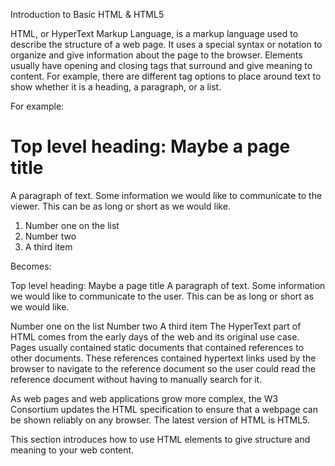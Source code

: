 Introduction to Basic HTML & HTML5

HTML, or HyperText Markup Language, is a markup language used to describe the structure of a web page. It uses a special syntax or notation to organize and give information about the page to the browser. Elements usually have opening and closing tags that surround and give meaning to content. For example, there are different tag options to place around text to show whether it is a heading, a paragraph, or a list.

For example:

<h1>Top level heading: Maybe a page title</h1>

<p>A paragraph of text. Some information we would like to communicate to the viewer. This can be as long or short as we would like.</p>

<ol>
  <li>Number one on the list</li>
  <li>Number two</li>
  <li>A third item</li>
</ol>
Becomes:

Top level heading: Maybe a page title
A paragraph of text. Some information we would like to communicate to the user. This can be as long or short as we would like.

Number one on the list
Number two
A third item
The HyperText part of HTML comes from the early days of the web and its original use case. Pages usually contained static documents that contained references to other documents. These references contained hypertext links used by the browser to navigate to the reference document so the user could read the reference document without having to manually search for it.

As web pages and web applications grow more complex, the W3 Consortium updates the HTML specification to ensure that a webpage can be shown reliably on any browser. The latest version of HTML is HTML5.

This section introduces how to use HTML elements to give structure and meaning to your web content.
